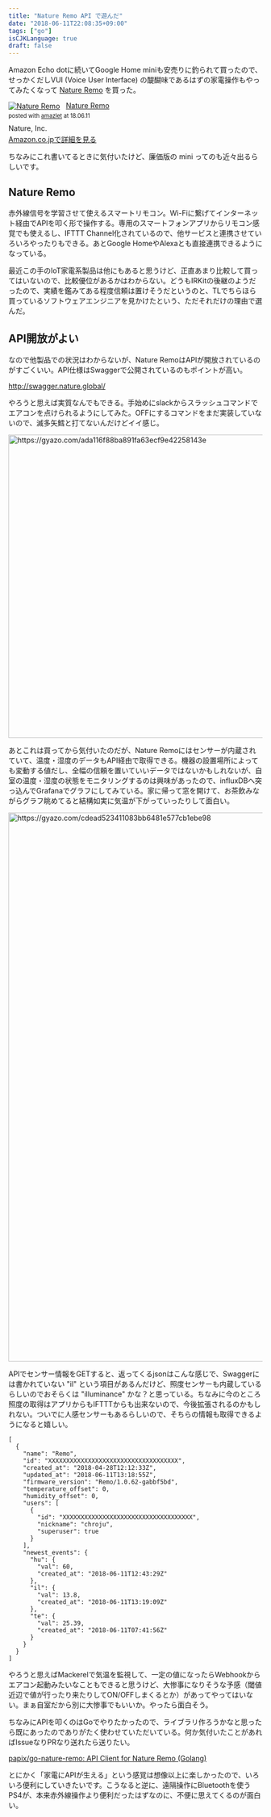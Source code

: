 ```yaml
---
title: "Nature Remo API で遊んだ"
date: "2018-06-11T22:08:35+09:00"
tags: ["go"]
isCJKLanguage: true
draft: false
---
```


Amazon Echo dotに続いてGoogle Home miniも安売りに釣られて買ったので、せっかくだしVUI (Voice User Interface) の醍醐味であるはずの家電操作もやってみたくなって [Nature Remo](https://nature.global/) を買った。

<div class="amazlet-box" style="margin-bottom:0px;"><div class="amazlet-image" style="float:left;margin:0px 12px 1px 0px;"><a href="http://www.amazon.co.jp/exec/obidos/ASIN/B06XCQFP96/diary081213-22/ref=nosim/" name="amazletlink" target="_blank"><img src="https://images-fe.ssl-images-amazon.com/images/I/31MkeLD6o3L._SL160_.jpg" alt="Nature Remo" style="border: none;" /></a></div><div class="amazlet-info" style="line-height:120%; margin-bottom: 10px"><div class="amazlet-name" style="margin-bottom:10px;line-height:120%"><a href="http://www.amazon.co.jp/exec/obidos/ASIN/B06XCQFP96/diary081213-22/ref=nosim/" name="amazletlink" target="_blank">Nature Remo</a><div class="amazlet-powered-date" style="font-size:80%;margin-top:5px;line-height:120%">posted with <a href="http://www.amazlet.com/" title="amazlet" target="_blank">amazlet</a> at 18.06.11</div></div><div class="amazlet-detail">Nature, Inc. <br /></div><div class="amazlet-sub-info" style="float: left;"><div class="amazlet-link" style="margin-top: 5px"><a href="http://www.amazon.co.jp/exec/obidos/ASIN/B06XCQFP96/diary081213-22/ref=nosim/" name="amazletlink" target="_blank">Amazon.co.jpで詳細を見る</a></div></div></div><div class="amazlet-footer" style="clear: left"></div></div>

ちなみにこれ書いてるときに気付いたけど、廉価版の mini ってのも近々出るらしいです。

Nature Remo
-----------

赤外線信号を学習させて使えるスマートリモコン。Wi-Fiに繋げてインターネット経由でAPIを叩く形で操作する。専用のスマートフォンアプリからリモコン感覚でも使えるし、IFTTT Channel化されているので、他サービスと連携させていろいろやったりもできる。あとGoogle HomeやAlexaとも直接連携できるようになっている。

最近この手のIoT家電系製品は他にもあると思うけど、正直あまり比較して買ってはいないので、比較優位があるかはわからない。どうもIRKitの後継のようだったので、実績を鑑みてある程度信頼は置けそうだというのと、TLでちらほら買っているソフトウェアエンジニアを見かけたという、ただそれだけの理由で選んだ。

API開放がよい
-------------

なので他製品での状況はわからないが、Nature RemoはAPIが開放されているのがすごくいい。API仕様はSwaggerで公開されているのもポイントが高い。

http://swagger.nature.global/

やろうと思えば実質なんでもできる。手始めにslackからスラッシュコマンドでエアコンを点けられるようにしてみた。OFFにするコマンドをまだ実装していないので、滅多矢鱈と打てないんだけどイイ感じ。

<a href="https://gyazo.com/ada116f88ba891fa63ecf9e42258143e"><img src="https://i.gyazo.com/ada116f88ba891fa63ecf9e42258143e.png" alt="https://gyazo.com/ada116f88ba891fa63ecf9e42258143e" width="601"/></a>

あとこれは買ってから気付いたのだが、Nature Remoにはセンサーが内蔵されていて、温度・湿度のデータもAPI経由で取得できる。機器の設置場所によっても変動する値だし、全幅の信頼を置いていいデータではないかもしれないが、自室の温度・湿度の状態をモニタリングするのは興味があったので、influxDBへ突っ込んでGrafanaでグラフにしてみている。家に帰って窓を開けて、お茶飲みながらグラフ眺めてると結構如実に気温が下がっていったりして面白い。

<a href="https://gyazo.com/cdead523411083bb6481e577cb1ebe98"><img src="https://i.gyazo.com/cdead523411083bb6481e577cb1ebe98.png" alt="https://gyazo.com/cdead523411083bb6481e577cb1ebe98" width="1088"/></a>

APIでセンサー情報をGETすると、返ってくるjsonはこんな感じで、Swaggerには書かれていない "il" という項目があるんだけど、照度センサーも内蔵しているらしいのでおそらくは "illuminance" かな？と思っている。ちなみに今のところ照度の取得はアプリからもIFTTTからも出来ないので、今後拡張されるのかもしれない。ついでに人感センサーもあるらしいので、そちらの情報も取得できるようになると嬉しい。

```
[
  {
    "name": "Remo",
    "id": "XXXXXXXXXXXXXXXXXXXXXXXXXXXXXXXXXXXX",
    "created_at": "2018-04-28T12:12:33Z",
    "updated_at": "2018-06-11T13:18:55Z",
    "firmware_version": "Remo/1.0.62-gabbf5bd",
    "temperature_offset": 0,
    "humidity_offset": 0,
    "users": [
      {
        "id": "XXXXXXXXXXXXXXXXXXXXXXXXXXXXXXXXXXXX",
        "nickname": "chroju",
        "superuser": true
      }
    ],
    "newest_events": {
      "hu": {
        "val": 60,
        "created_at": "2018-06-11T12:43:29Z"
      },
      "il": {
        "val": 13.8,
        "created_at": "2018-06-11T13:19:09Z"
      },
      "te": {
        "val": 25.39,
        "created_at": "2018-06-11T07:41:56Z"
      }
    }
  }
]
```

やろうと思えばMackerelで気温を監視して、一定の値になったらWebhookからエアコン起動みたいなこともできると思うけど、大惨事になりそうな予感（閾値近辺で値が行ったり来たりしてON/OFFしまくるとか）があってやってはいない。まぁ自室だから別に大惨事でもいいか。やったら面白そう。


ちなみにAPIを叩くのはGoでやりたかったので、ライブラリ作ろうかなと思ったら既にあったのでありがたく使わせていただいている。何か気付いたことがあればIssueなりPRなり送れたら送りたい。

[papix/go-nature-remo: API Client for Nature Remo (Golang)](https://github.com/papix/go-nature-remo)

とにかく「家電にAPIが生える」という感覚は想像以上に楽しかったので、いろいろ便利にしていきたいです。こうなると逆に、遠隔操作にBluetoothを使うPS4が、本来赤外線操作より便利だったはずなのに、不便に思えてくるのが面白い。
